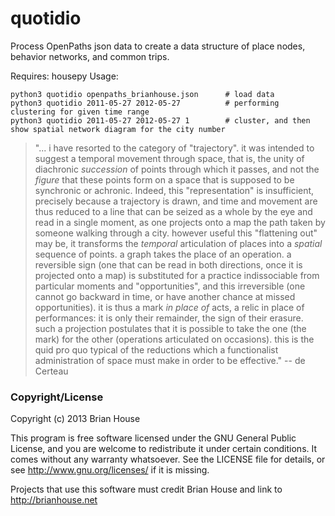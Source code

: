 quotidio
========

Process OpenPaths json data to create a data structure of place nodes, behavior networks, and common trips.

Requires: housepy
Usage:

    python3 quotidio openpaths_brianhouse.json      # load data
    python3 quotidio 2011-05-27 2012-05-27          # performing clustering for given time range
    python3 quotidio 2011-05-27 2012-05-27 1        # cluster, and then show spatial network diagram for the city number



> "... i have resorted to the category of "trajectory". it was
intended to suggest a temporal movement through space,
that is, the unity of diachronic *succession* of points through
which it passes, and not the *figure* that these points form
on a space that is supposed to be synchronic or achronic.
Indeed, this "representation" is insufficient, precisely because a
trajectory is drawn, and time and movement are thus reduced to a line that
can be seized as a whole by the eye and read in a single moment, as one
projects onto a map the path taken by someone walking through a
city. however useful this "flattening out" may be, it transforms the
*temporal* articulation of places into a *spatial* sequence of 
points. a graph takes the place of an operation. a reversible sign
(one that can be read in both directions, once it is projected onto
a map) is substituted for a practice indissociable from particular
moments and "opportunities", and this irreversible (one cannot
go backward in time, or have another chance at missed opportunities).
it is thus a mark *in place of* acts, a relic in place of
performances: it is only their remainder, the sign of their erasure.
such a projection postulates that it is possible to take the
one (the mark) for the other (operations articulated on occasions).
this is the quid pro quo typical of the reductions which a functionalist 
administration of space must make in order to be effective."
-- de Certeau


### Copyright/License

Copyright (c) 2013 Brian House

This program is free software licensed under the GNU General Public License, and you are welcome to redistribute it under certain conditions. It comes without any warranty whatsoever. See the LICENSE file for details, or see <http://www.gnu.org/licenses/> if it is missing.

Projects that use this software must credit Brian House and link to http://brianhouse.net
